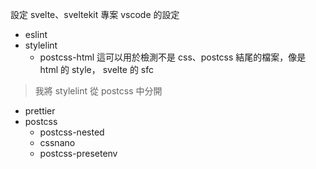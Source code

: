 設定 svelte、sveltekit 專案
vscode 的設定
  * eslint
  * stylelint
    * postcss-html 這可以用於檢測不是 css、postcss 結尾的檔案，像是 html 的 style， svelte 的 sfc
  >我將 stylelint 從 postcss 中分開
  * prettier
  * postcss
    * postcss-nested
    * cssnano
    * postcss-presetenv
